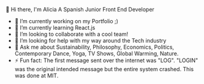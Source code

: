 👋 Hi there, I'm Alicia A Spanish Junior Front End Developer 

- 🔭 I’m currently working on my Portfolio ;)
- 🌱 I’m currently learning React.js
- 👯 I’m looking to collaborate with a cool team!
- 🤔 I’m looking for help with my way around the Tech industry
- 💬 Ask me about Sustainability, Philosophy, Economics, Politics, Contemporary Dance, Yoga, TV Shows, Global Warming, Nature.
- ⚡ Fun fact: The first message sent over the internet was "LOG". "LOGIN" was the original intended message but the entire system crashed. This was done at MIT.
